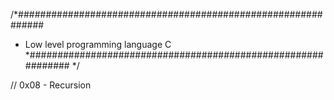 /*#############################################################
* Low level programming language C
*#############################################################
*/

// 0x08 - Recursion